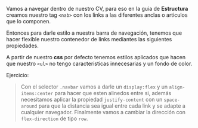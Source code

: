 Vamos a navegar dentro de nuestro CV, para eso en la guia de **Estructura** creamos nuestro tag `<nab>` con los links a las diferentes anclas o articulos que lo componen.

Entonces para darle estilo a nuestra barra de navegación, tenemos que hacer flexible nuestro contenedor de links mediantes las siguientes propiedades.

A partir de nuestro **css** por defecto tenemos estilos aplicados que hacen que nuestro `<ul>` no tengo caracteristicas innecesarias y un fondo de color.

Ejercicio:
> Con el selector `.navbar` vamos a darle un `display:flex` y un `align-items:center` para hacer que esten alinedos entre si, además necesitamos aplicar la propiedad `justify-content` con un `space-around` para que la distancia sea igual entre cada link y se adapte a cualquier navegador. Finalmente vamos a cambiar la dirección con `flex-direction` de tipo `row`.





 

